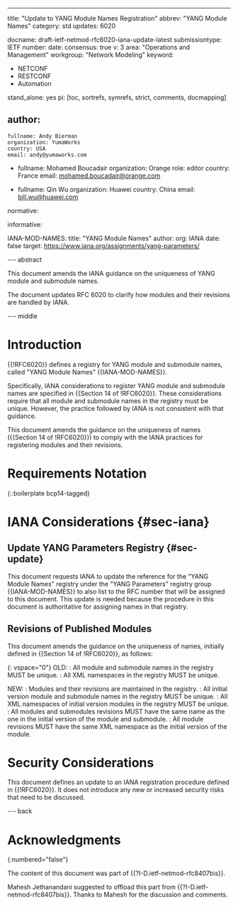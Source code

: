 ---
title: "Update to YANG Module Names Registration"
abbrev: "YANG Module Names"
category: std
updates: 6020

docname: draft-ietf-netmod-rfc6020-iana-update-latest
submissiontype: IETF
number:
date:
consensus: true
v: 3
area: "Operations and Management"
workgroup: "Network Modeling"
keyword:
 - NETCONF
 - RESTCONF
 - Automation

stand_alone: yes
pi: [toc, sortrefs, symrefs, strict, comments, docmapping]

author:
 -
    fullname: Andy Bierman
    organization: YumaWorks
    country: USA
    email: andy@yumaworks.com

 -
    fullname: Mohamed Boucadair
    organization: Orange
    role: editor
    country: France
    email: mohamed.boucadair@orange.com

 -
    fullname: Qin Wu
    organization: Huawei
    country: China
    email: bill.wu@huawei.com

normative:

informative:

   IANA-MOD-NAMES:
              title: "YANG Module Names"
              author:
                org: IANA
              date: false
              target: https://www.iana.org/assignments/yang-parameters/

--- abstract

   This document amends the IANA guidance on the uniqueness of YANG module and submodule names.

   The document updates RFC 6020 to clarify how modules and their revisions are handled by IANA.

--- middle

#  Introduction

{{!RFC6020}} defines a registry for YANG module and submodule names, called "YANG Module Names" {{IANA-MOD-NAMES}}.

Specifically, IANA considerations to register YANG module and submodule names are specified in {{Section 14 of !RFC6020}}.
These considerations require that all module and submodule names in the registry must be unique. However,
the practice followed by IANA is not consistent with that guidance.

This document amends the guidance on the uniqueness of names ({{Section 14 of !RFC6020}})
to comply with the IANA practices for registering modules and their revisions.

# Requirements Notation

{::boilerplate bcp14-tagged}

#  IANA Considerations {#sec-iana}

## Update YANG Parameters Registry {#sec-update}

This document requests IANA to update the reference for
the "YANG Module Names" registry under the "YANG Parameters" registry group {{IANA-MOD-NAMES}}
to also list to the RFC number that will be assigned to this document. This update is needed
because the procedure in this document is authoritative for assigning names in that registry.

## Revisions of Published Modules

This document amends the guidance on the uniqueness of names, initially defined in {{Section 14 of !RFC6020}}, as follows:

{: vspace="0"}
OLD:
: All module and submodule names in the registry MUST be unique.
: All XML namespaces in the registry MUST be unique.

NEW:
: Modules and their revisions are maintained in the registry.
: All initial version module and submodule names in the registry MUST be unique.
: All XML namespaces of initial version modules in the registry MUST be unique.
: All modules and submodules revisions MUST have the same name as the one in the initial version of the module and submodule.
: All module revisions MUST have the same XML namespace as the initial version of the module.

#  Security Considerations

This document defines an update to an IANA registration procedure defined in {{!RFC6020}}.
It does not introduce any new or increased security risks that need to be discussed.

--- back

# Acknowledgments
{:numbered="false"}

The content of this document was part of {{?I-D.ietf-netmod-rfc8407bis}}.

Mahesh Jethanandani suggested to offload this part from {{?I-D.ietf-netmod-rfc8407bis}}.
Thanks to Mahesh for the discussion and comments.
